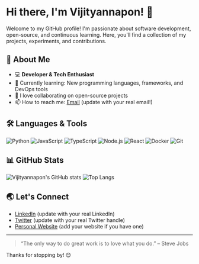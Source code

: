 # Hi there, I'm Vijityannapon! 👋

Welcome to my GitHub profile! I'm passionate about software development, open-source, and continuous learning. Here, you'll find a collection of my projects, experiments, and contributions. 

## 🚀 About Me

- 💻 **Developer & Tech Enthusiast**
- 🌱 Currently learning: New programming languages, frameworks, and DevOps tools
- 🤝 I love collaborating on open-source projects
- 📫 How to reach me: [Email](mailto:vijityannapon@example.com) (update with your real email!)

## 🛠️ Languages & Tools

![Python](https://img.shields.io/badge/-Python-3776AB?style=flat-square&logo=python&logoColor=white)
![JavaScript](https://img.shields.io/badge/-JavaScript-F7DF1E?style=flat-square&logo=javascript&logoColor=black)
![TypeScript](https://img.shields.io/badge/-TypeScript-3178C6?style=flat-square&logo=typescript&logoColor=white)
![Node.js](https://img.shields.io/badge/-Node.js-339933?style=flat-square&logo=node.js&logoColor=white)
![React](https://img.shields.io/badge/-React-61DAFB?style=flat-square&logo=react&logoColor=black)
![Docker](https://img.shields.io/badge/-Docker-2496ED?style=flat-square&logo=docker&logoColor=white)
![Git](https://img.shields.io/badge/-Git-F05032?style=flat-square&logo=git&logoColor=white)

## 📊 GitHub Stats

![Vijityannapon's GitHub stats](https://github-readme-stats.vercel.app/api?username=vijityannapon&show_icons=true&theme=radical)
![Top Langs](https://github-readme-stats.vercel.app/api/top-langs/?username=vijityannapon&layout=compact&theme=radical)

## 🌏 Let's Connect

- [LinkedIn](https://www.linkedin.com/in/akekachai-vijityannapon-a83a3391/) (update with your real LinkedIn)
- [Twitter](https://twitter.com/vijityannapon) (update with your real Twitter handle)
- [Personal Website](https://www.maimem.com) (add your website if you have one)

---

> “The only way to do great work is to love what you do.” – Steve Jobs

Thanks for stopping by! 😊
